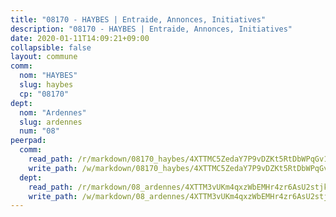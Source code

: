 ```yaml
---
title: "08170 - HAYBES | Entraide, Annonces, Initiatives"
description: "08170 - HAYBES | Entraide, Annonces, Initiatives"
date: 2020-01-11T14:09:21+09:00
collapsible: false
layout: commune
comm:
  nom: "HAYBES"
  slug: haybes
  cp: "08170"
dept:
  nom: "Ardennes"
  slug: ardennes
  num: "08"
peerpad:
  comm:
    read_path: /r/markdown/08170_haybes/4XTTMC5ZedaY7P9vDZKt5RtDbWPqGv1AfJpaUUEozVeqfpxp8
    write_path: /w/markdown/08170_haybes/4XTTMC5ZedaY7P9vDZKt5RtDbWPqGv1AfJpaUUEozVeqfpxp8-K3TgU5b2D9VV7bSng3ukAcqw9V3W3kvFJ1yZAJBqHzzUj7WpkEy1wk8NCrVyKeeCYR471rBs3Ds3erAGP2xh291kQK1FFjYDXASrdEDeJcfpmRMHtqnFT2p4Z8SySZkHrcdH1BQ4
  dept:
    read_path: /r/markdown/08_ardennes/4XTTM3vUKm4qxzWbEMHr4zr6AsU2stjkKdsaY9uMbmhXjv9QM
    write_path: /w/markdown/08_ardennes/4XTTM3vUKm4qxzWbEMHr4zr6AsU2stjkKdsaY9uMbmhXjv9QM-K3TgUMB9u4JvtZdFBPfBexH6pGeKJREiRZLakfAxGDqg6fgd1ib6XHxM9tkwaYxqJV2qNTbboL5jGpTS7re5rUf5cB5fLzdnicM4aJkF5ZXmkvCRXEh5XT7432iWRZFby5MMVbKP
---
```


